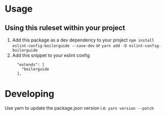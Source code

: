 # Usage

## Using this ruleset within your project

1. Add this package as a dev dependency to your project
    ``npm install eslint-config-boilerguide --save-dev`` or ``yarn add -D eslint-config-boilerguide``
2. Add this snippet to your eslint config
    ```
      "extends": [
        "boilerguide
      ],
    ```

# Developing
Use yarn to update the package.json version i.e. ``yarn version --patch``
